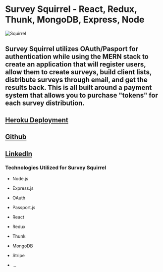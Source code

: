 # Survey Squirrel - React, Redux, Thunk, MongoDB, Express, Node


![Squirrel](http://www.squirrelcensus.com/wp-content/uploads/squirrel-on-hand-300x245.gif)

## Survey Squirrel utilizes OAuth/Pasport for authentication while using the MERN stack to create an application that will register users, allow them to create surveys, build client lists, distribute surveys through email, and get the results back. This is all built around a payment system that allows you to purchase "tokens" for each survey distribution.

## <a href="https://enigmatic-peak-96284.herokuapp.com/" name="Heroku">Heroku Deployment</a>

## <a href="https://github.com/Saf3ty1nnumb3rs/surveySquirrel" name="hub">Github</a>

## <a href="https://www.linkedin.com/in/joshsample/" nameLinkedIn>LinkedIn</a>




### Technologies Utilized for Survey Squirrel

* Node.js

* Express.js

* OAuth

* Passport.js

* React

* Redux

* Thunk

* MongoDB

* Stripe

* ...